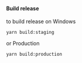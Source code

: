 #### Build release

to build release on Windows

```
yarn build:staging
```
or Production

```
yarn build:production  
```